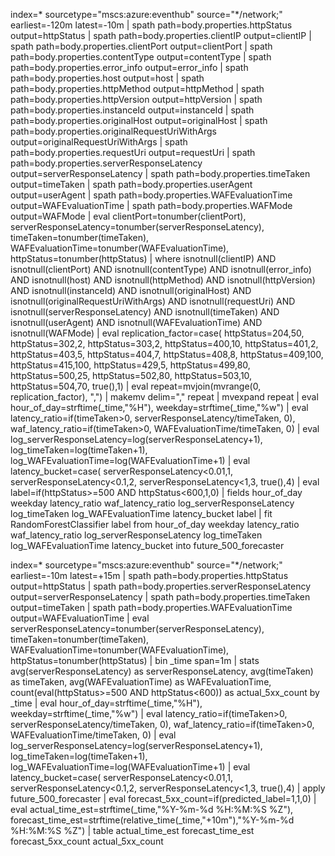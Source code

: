 index=* sourcetype="mscs:azure:eventhub" source="*/network;" earliest=-120m latest=-10m
| spath path=body.properties.httpStatus output=httpStatus
| spath path=body.properties.clientIP output=clientIP
| spath path=body.properties.clientPort output=clientPort
| spath path=body.properties.contentType output=contentType
| spath path=body.properties.error_info output=error_info
| spath path=body.properties.host output=host
| spath path=body.properties.httpMethod output=httpMethod
| spath path=body.properties.httpVersion output=httpVersion
| spath path=body.properties.instanceId output=instanceId
| spath path=body.properties.originalHost output=originalHost
| spath path=body.properties.originalRequestUriWithArgs output=originalRequestUriWithArgs
| spath path=body.properties.requestUri output=requestUri
| spath path=body.properties.serverResponseLatency output=serverResponseLatency
| spath path=body.properties.timeTaken output=timeTaken
| spath path=body.properties.userAgent output=userAgent
| spath path=body.properties.WAFEvaluationTime output=WAFEvaluationTime
| spath path=body.properties.WAFMode output=WAFMode
| eval clientPort=tonumber(clientPort),
        serverResponseLatency=tonumber(serverResponseLatency),
        timeTaken=tonumber(timeTaken),
        WAFEvaluationTime=tonumber(WAFEvaluationTime),
        httpStatus=tonumber(httpStatus)
| where isnotnull(clientIP) AND isnotnull(clientPort) AND isnotnull(contentType) AND isnotnull(error_info)
    AND isnotnull(host) AND isnotnull(httpMethod) AND isnotnull(httpVersion)
    AND isnotnull(instanceId) AND isnotnull(originalHost)
    AND isnotnull(originalRequestUriWithArgs) AND isnotnull(requestUri)
    AND isnotnull(serverResponseLatency) AND isnotnull(timeTaken)
    AND isnotnull(userAgent) AND isnotnull(WAFEvaluationTime)
    AND isnotnull(WAFMode)
| eval replication_factor=case(
    httpStatus=204,50,
    httpStatus=302,2,
    httpStatus=303,2,
    httpStatus=400,10,
    httpStatus=401,2,
    httpStatus=403,5,
    httpStatus=404,7,
    httpStatus=408,8,
    httpStatus=409,100,
    httpStatus=415,100,
    httpStatus=429,5,
    httpStatus=499,80,
    httpStatus=500,25,
    httpStatus=502,80,
    httpStatus=503,10,
    httpStatus=504,70,
    true(),1)
| eval repeat=mvjoin(mvrange(0, replication_factor), ",")
| makemv delim="," repeat
| mvexpand repeat
| eval hour_of_day=strftime(_time,"%H"),
        weekday=strftime(_time,"%w")
| eval latency_ratio=if(timeTaken>0, serverResponseLatency/timeTaken, 0),
        waf_latency_ratio=if(timeTaken>0, WAFEvaluationTime/timeTaken, 0)
| eval log_serverResponseLatency=log(serverResponseLatency+1),
        log_timeTaken=log(timeTaken+1),
        log_WAFEvaluationTime=log(WAFEvaluationTime+1)
| eval latency_bucket=case(
        serverResponseLatency<0.01,1,
        serverResponseLatency<0.1,2,
        serverResponseLatency<1,3,
        true(),4)
| eval label=if(httpStatus>=500 AND httpStatus<600,1,0)
| fields hour_of_day weekday latency_ratio waf_latency_ratio log_serverResponseLatency log_timeTaken log_WAFEvaluationTime latency_bucket label
| fit RandomForestClassifier label from hour_of_day weekday latency_ratio waf_latency_ratio log_serverResponseLatency log_timeTaken log_WAFEvaluationTime latency_bucket into future_500_forecaster






index=* sourcetype="mscs:azure:eventhub" source="*/network;" earliest=-10m latest=+15m
| spath path=body.properties.httpStatus output=httpStatus
| spath path=body.properties.serverResponseLatency output=serverResponseLatency
| spath path=body.properties.timeTaken output=timeTaken
| spath path=body.properties.WAFEvaluationTime output=WAFEvaluationTime
| eval serverResponseLatency=tonumber(serverResponseLatency),
        timeTaken=tonumber(timeTaken),
        WAFEvaluationTime=tonumber(WAFEvaluationTime),
        httpStatus=tonumber(httpStatus)
| bin _time span=1m
| stats 
    avg(serverResponseLatency) as serverResponseLatency,
    avg(timeTaken) as timeTaken,
    avg(WAFEvaluationTime) as WAFEvaluationTime,
    count(eval(httpStatus>=500 AND httpStatus<600)) as actual_5xx_count
    by _time
| eval hour_of_day=strftime(_time,"%H"),
        weekday=strftime(_time,"%w")
| eval latency_ratio=if(timeTaken>0, serverResponseLatency/timeTaken, 0),
        waf_latency_ratio=if(timeTaken>0, WAFEvaluationTime/timeTaken, 0)
| eval log_serverResponseLatency=log(serverResponseLatency+1),
        log_timeTaken=log(timeTaken+1),
        log_WAFEvaluationTime=log(WAFEvaluationTime+1)
| eval latency_bucket=case(
        serverResponseLatency<0.01,1,
        serverResponseLatency<0.1,2,
        serverResponseLatency<1,3,
        true(),4)
| apply future_500_forecaster
| eval forecast_5xx_count=if(predicted_label=1,1,0)
| eval actual_time_est=strftime(_time,"%Y-%m-%d %H:%M:%S %Z"),
        forecast_time_est=strftime(relative_time(_time,"+10m"),"%Y-%m-%d %H:%M:%S %Z")
| table actual_time_est forecast_time_est forecast_5xx_count actual_5xx_count

